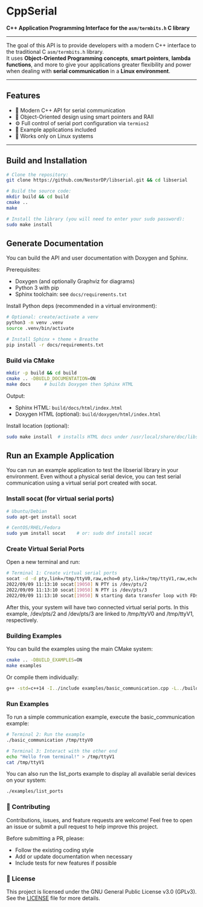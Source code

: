 # CppSerial

**C++ Application Programming Interface for the `asm/termbits.h` C library**

---

The goal of this API is to provide developers with a modern C++ interface to the traditional C `asm/termbits.h` library.  
It uses **Object-Oriented Programming concepts**, **smart pointers**, **lambda functions**, and more to give your applications greater flexibility and power when dealing with **serial communication** in a **Linux environment**.

---

## Features

- 🚀 Modern C++ API for serial communication  
- 🧠 Object-Oriented design using smart pointers and RAII  
- ⚙️ Full control of serial port configuration via `termios2`  
- 🧩 Example applications included  
- 🐧 Works only on Linux systems

---

## Build and Installation


```bash
# Clone the repository:
git clone https://github.com/NestorDP/libserial.git && cd libserial

# Build the source code:
mkdir build && cd build
cmake ..
make

# Install the library (you will need to enter your sudo password):
sudo make install
```

## Generate Documentation

You can build the API and user documentation with Doxygen and Sphinx.

Prerequisites:

- Doxygen (and optionally Graphviz for diagrams)
- Python 3 with pip
- Sphinx toolchain: see `docs/requirements.txt`

Install Python deps (recommended in a virtual environment):

```bash
# Optional: create/activate a venv
python3 -m venv .venv
source .venv/bin/activate

# Install Sphinx + theme + Breathe
pip install -r docs/requirements.txt
```

### Build via CMake

```bash
mkdir -p build && cd build
cmake .. -DBUILD_DOCUMENTATION=ON
make docs     # builds Doxygen then Sphinx HTML
```

Output:

- Sphinx HTML: `build/docs/html/index.html`
- Doxygen HTML (optional): `build/doxygen/html/index.html`

Install location (optional):

```bash
sudo make install  # installs HTML docs under /usr/local/share/doc/libserial/html
```

<!-- ### Option B: Build manually (without CMake)

```bash
# 1) Generate Doxygen (from the docs directory)
cd docs
doxygen Doxyfile

# 2) Build Sphinx HTML
cd ..
sphinx-build -b html docs build/docs/html  
``` -->

## Run an Example Application

You can run an example application to test the libserial library in your environment.
Even without a physical serial device, you can test serial communication using a virtual serial port created with socat.

### Install socat (for virtual serial ports)

```bash
# Ubuntu/Debian
sudo apt-get install socat

# CentOS/RHEL/Fedora
sudo yum install socat    # or: sudo dnf install socat
```

### Create Virtual Serial Ports

Open a new terminal and run:

```bash
# Terminal 1: Create virtual serial ports
socat -d -d pty,link=/tmp/ttyV0,raw,echo=0 pty,link=/tmp/ttyV1,raw,echo=0
2022/09/09 11:13:10 socat[19050] N PTY is /dev/pts/2
2022/09/09 11:13:10 socat[19050] N PTY is /dev/pts/3
2022/09/09 11:13:10 socat[19050] N starting data transfer loop with FDs [5,5] and [7,7]
```

After this, your system will have two connected virtual serial ports.
In this example, /dev/pts/2 and /dev/pts/3 are linked to /tmp/ttyV0 and /tmp/ttyV1, respectively.

### Building Examples

You can build the examples using the main CMake system:

```bash
cmake .. -DBUILD_EXAMPLES=ON
make examples
```

Or compile them individually:

```bash
g++ -std=c++14 -I../include examples/basic_communication.cpp -L../build -llibserial -o basic_comm
```

### Run Examples

To run a simple communication example, execute the basic_communication example:

```bash
# Terminal 2: Run the example
./basic_communication /tmp/ttyV0

# Terminal 3: Interact with the other end
echo "Hello from terminal!" > /tmp/ttyV1
cat /tmp/ttyV1
```

You can also run the list_ports example to display all available serial devices on your system:

```bash
./examples/list_ports
```


### 🤝 Contributing

Contributions, issues, and feature requests are welcome!
Feel free to open an issue or submit a pull request to help improve this project.

Before submitting a PR, please:

- Follow the existing coding style
- Add or update documentation when necessary
- Include tests for new features if possible

### 📄 License

This project is licensed under the GNU General Public License v3.0 (GPLv3).
See the [LICENSE](./LICENSE) file for more details.
